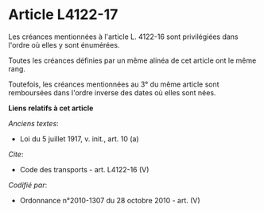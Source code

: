 # Article L4122-17

Les créances mentionnées à l'article L. 4122-16 sont privilégiées dans l'ordre où elles y sont énumérées. 

Toutes les créances définies par un même alinéa de cet article ont le même rang. 

Toutefois, les créances mentionnées au 3° du même article sont remboursées dans l'ordre inverse des dates où elles sont nées.

**Liens relatifs à cet article**

_Anciens textes_:

  - Loi du 5 juillet 1917, v. init., art. 10 (a)

_Cite_:

  - Code des transports - art. L4122-16 (V)

_Codifié par_:

  - Ordonnance n°2010-1307 du 28 octobre 2010 - art. (V)
